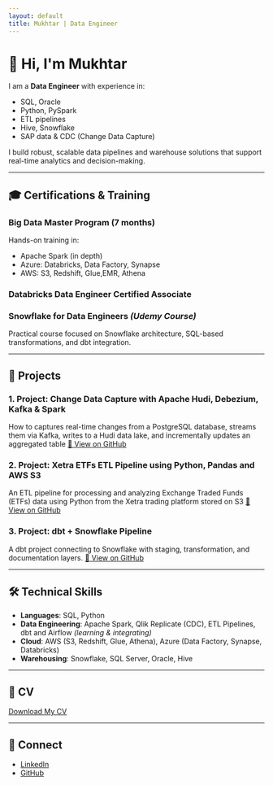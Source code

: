 ```yaml
---
layout: default
title: Mukhtar | Data Engineer
---
```



# 👋 Hi, I'm Mukhtar

I am a **Data Engineer** with experience in:
- SQL, Oracle
- Python, PySpark
- ETL pipelines
- Hive, Snowflake
- SAP data & CDC (Change Data Capture)

I build robust, scalable data pipelines and warehouse solutions that support real-time analytics and decision-making.

---

## 🎓 Certifications & Training

### Big Data Master Program (7 months)
Hands-on training in:
- Apache Spark (in depth)
- Azure: Databricks, Data Factory, Synapse
- AWS: S3, Redshift, Glue,EMR, Athena

### Databricks Data Engineer Certified Associate

### Snowflake for Data Engineers *(Udemy Course)*
Practical course focused on Snowflake architecture, SQL-based transformations, and dbt integration.

---

## 📂 Projects

### 1. Project: Change Data Capture with Apache Hudi, Debezium, Kafka & Spark
How to captures real-time changes from a PostgreSQL database, streams them via Kafka, writes to a Hudi data lake, and incrementally updates an aggregated table
[🔗 View on GitHub](https://github.com/mukhtar-dev/cdc-apache-hudi)

### 2. Project: Xetra ETFs ETL Pipeline using Python, Pandas and AWS S3
An ETL pipeline for processing and analyzing Exchange Traded Funds (ETFs) data using Python from the Xetra trading platform stored on S3
[🔗 View on GitHub](https://github.com/mukhtar-dev/xetra_etl)

### 3. Project: dbt + Snowflake Pipeline
A dbt project connecting to Snowflake with staging, transformation, and documentation layers.
[🔗 View on GitHub](https://github.com/mukhtar-dev/dbtlearn)



---

## 🛠 Technical Skills

- **Languages**: SQL, Python
- **Data Engineering**: Apache Spark, Qlik Replicate (CDC), ETL Pipelines, dbt and Airflow *(learning & integrating)*
- **Cloud**: AWS (S3, Redshift, Glue, Athena), Azure (Data Factory, Synapse, Databricks)
- **Warehousing**: Snowflake, SQL Server, Oracle, Hive

---

## 📄 CV
[Download My CV](Mukhtar_CV.pdf)


---

## 🔗 Connect
- [LinkedIn](https://linkedin.com/in/mukhtar-isam-mukhtar-8932b791)
- [GitHub](https://github.com/mukhtar-dev)
